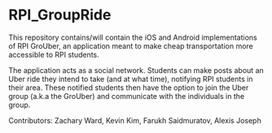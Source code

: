 # RPI_GroupRide

This repository contains/will contain the iOS and Android implementations of RPI GroUber, an application meant to make cheap transportation more accessible to RPI students.

The application acts as a social network. Students can make posts about an Uber ride they intend to take (and at what time), notifying RPI students in their area. These notified students then have the option to join the Uber group (a.k.a the GroUber) and communicate with the individuals in the group.

Contributors:
Zachary Ward, Kevin Kim, Farukh Saidmuratov, Alexis Joseph
